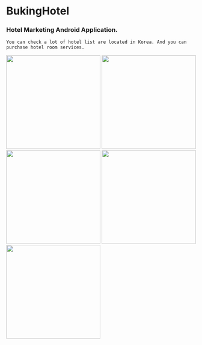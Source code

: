 # BukingHotel

### Hotel Marketing Android Application.

``
You can check a lot of hotel list are located in Korea.
And you can purchase hotel room services.
``

  <img src="https://cloud.githubusercontent.com/assets/17757913/13712757/66a02702-e800-11e5-852b-389888f7a0cd.png" width="250"/>
  <img src="https://cloud.githubusercontent.com/assets/17757913/13712766/734e7972-e800-11e5-879b-178a9f75a3b6.png" width="250"/>
  <img src="https://cloud.githubusercontent.com/assets/17757913/13712790/8c77741c-e800-11e5-9195-114d50fff37c.png" width="250"/>
  <img src="https://cloud.githubusercontent.com/assets/17757913/13712809/a079724e-e800-11e5-9502-3b6009660f12.png" width="250"/>
  <img src="https://cloud.githubusercontent.com/assets/17757913/13712827/b5168926-e800-11e5-86d1-85136830f2ae.png" width="250"/>
